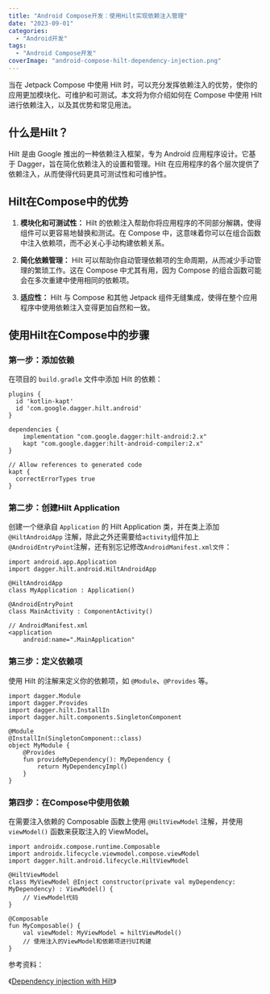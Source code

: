 ```yaml
---
title: "Android Compose开发：使用Hilt实现依赖注入管理"
date: "2023-09-01"
categories: 
  - "Android开发"
tags: 
  - "Android Compose开发"
coverImage: "android-compose-hilt-dependency-injection.png"
---
```


当在 Jetpack Compose 中使用 Hilt 时，可以充分发挥依赖注入的优势，使你的应用更加模块化、可维护和可测试。本文将为你介绍如何在 Compose 中使用 Hilt 进行依赖注入，以及其优势和常见用法。
## 什么是Hilt？

Hilt 是由 Google 推出的一种依赖注入框架，专为 Android 应用程序设计。它基于 Dagger，旨在简化依赖注入的设置和管理。Hilt 在应用程序的各个层次提供了依赖注入，从而使得代码更具可测试性和可维护性。
<!--more-->

## Hilt在Compose中的优势

1. **模块化和可测试性：** Hilt 的依赖注入帮助你将应用程序的不同部分解耦，使得组件可以更容易地替换和测试。在 Compose 中，这意味着你可以在组合函数中注入依赖项，而不必关心手动构建依赖关系。

3. **简化依赖管理：** Hilt 可以帮助你自动管理依赖项的生命周期，从而减少手动管理的繁琐工作。这在 Compose 中尤其有用，因为 Compose 的组合函数可能会在多次重建中使用相同的依赖项。

5. **适应性：** Hilt 与 Compose 和其他 Jetpack 组件无缝集成，使得在整个应用程序中使用依赖注入变得更加自然和一致。

## 使用Hilt在Compose中的步骤

### 第一步：添加依赖

在项目的 `build.gradle` 文件中添加 Hilt 的依赖：
```
plugins {
  id 'kotlin-kapt'
  id 'com.google.dagger.hilt.android'
}

dependencies {
    implementation "com.google.dagger:hilt-android:2.x"
    kapt "com.google.dagger:hilt-android-compiler:2.x"
}

// Allow references to generated code
kapt {
  correctErrorTypes true
}
```
### 第二步：创建Hilt Application

创建一个继承自 `Application` 的 Hilt Application 类，并在类上添加 `@HiltAndroidApp` 注解，除此之外还需要给`activity`组件加上`@AndroidEntryPoint`注解，还有别忘记修改`AndroidManifest.xml文件`：
```
import android.app.Application
import dagger.hilt.android.HiltAndroidApp

@HiltAndroidApp
class MyApplication : Application()

@AndroidEntryPoint
class MainActivity : ComponentActivity() 

// AndroidManifest.xml
<application
    android:name=".MainApplication"
```
### 第三步：定义依赖项

使用 Hilt 的注解来定义你的依赖项，如 `@Module`、`@Provides` 等。
```
import dagger.Module
import dagger.Provides
import dagger.hilt.InstallIn
import dagger.hilt.components.SingletonComponent

@Module
@InstallIn(SingletonComponent::class)
object MyModule {
    @Provides
    fun provideMyDependency(): MyDependency {
        return MyDependencyImpl()
    }
}
```
### 第四步：在Compose中使用依赖

在需要注入依赖的 Composable 函数上使用 `@HiltViewModel` 注解，并使用 `viewModel()` 函数来获取注入的 ViewModel。
```
import androidx.compose.runtime.Composable
import androidx.lifecycle.viewmodel.compose.viewModel
import dagger.hilt.android.lifecycle.HiltViewModel

@HiltViewModel
class MyViewModel @Inject constructor(private val myDependency: MyDependency) : ViewModel() {
    // ViewModel代码
}

@Composable
fun MyComposable() {
    val viewModel: MyViewModel = hiltViewModel()
    // 使用注入的ViewModel和依赖项进行UI构建
}
```
参考资料：

《[Dependency injection with Hilt](https://developer.android.com/training/dependency-injection/hilt-android)》
